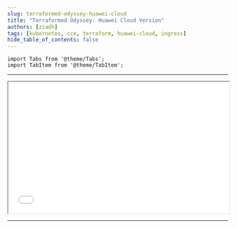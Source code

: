 ```yaml
---
slug: terraformed-odyssey-huawei-cloud
title: "Terraformed Odyssey: Huawei Cloud Version"
authors: [ziadh]
tags: [kubernetes, cce, terraform, huawei-cloud, ingress]
hide_table_of_contents: false
---
```


```mdx-code-block
import Tabs from '@theme/Tabs';
import TabItem from '@theme/TabItem';
```

<hr/>

<iframe src='/pages/soon.html' height="300px" width='100%' scrolling="no"></iframe> 

<hr/>


<!-- truncate -->